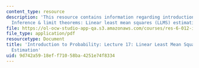 ```yaml
---
content_type: resource
description: 'This resource contains information regarding introduction to probability:
  Inference & limit theorems: Linear least mean squares (LLMS) estimation.'
file: https://ol-ocw-studio-app-qa.s3.amazonaws.com/courses/res-6-012-introduction-to-probability-spring-2018/9d742a5918eff71058ba4251e74f8334_MITRES_6_012S18_L17.pdf
file_type: application/pdf
resourcetype: Document
title: 'Introduction to Probability: Lecture 17: Linear Least Mean Squares (LLMS)
  Estimation'
uid: 9d742a59-18ef-f710-58ba-4251e74f8334
---
```

